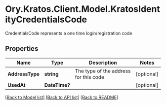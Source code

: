 # Ory.Kratos.Client.Model.KratosIdentityCredentialsCode
CredentialsCode represents a one time login/registration code

## Properties

Name | Type | Description | Notes
------------ | ------------- | ------------- | -------------
**AddressType** | **string** | The type of the address for this code | [optional] 
**UsedAt** | **DateTime?** |  | [optional] 

[[Back to Model list]](../README.md#documentation-for-models) [[Back to API list]](../README.md#documentation-for-api-endpoints) [[Back to README]](../README.md)

